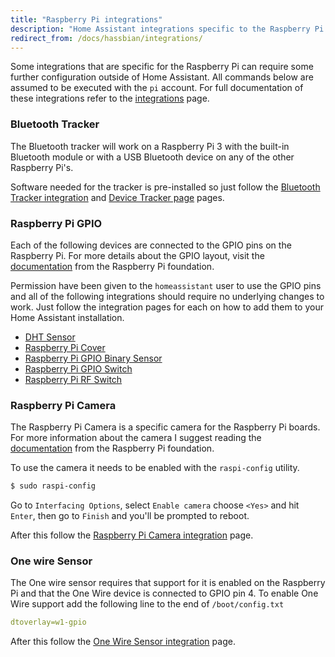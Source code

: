 ```yaml
---
title: "Raspberry Pi integrations"
description: "Home Assistant integrations specific to the Raspberry Pi."
redirect_from: /docs/hassbian/integrations/
---
```


Some integrations that are specific for the Raspberry Pi can require some further configuration outside of Home Assistant. All commands below are assumed to be executed with the `pi` account. For full documentation of these integrations refer to the [integrations](/components) page.

### Bluetooth Tracker

The Bluetooth tracker will work on a Raspberry Pi 3 with the built-in Bluetooth module or with a USB Bluetooth device on any of the other Raspberry Pi's.

Software needed for the tracker is pre-installed so just follow the [Bluetooth Tracker integration](/components/bluetooth_tracker/) and [Device Tracker page](/components/device_tracker/) pages.

### Raspberry Pi GPIO

Each of the following devices are connected to the GPIO pins on the Raspberry Pi.
For more details about the GPIO layout, visit the [documentation](https://www.raspberrypi.org/documentation/usage/gpio/) from the Raspberry Pi foundation.

Permission have been given to the `homeassistant` user to use the GPIO pins and all of the following integrations should require no underlying changes to work.
Just follow the integration pages for each on how to add them to your Home Assistant installation.

 - [DHT Sensor](/components/dht/)
 - [Raspberry Pi Cover](/components/rpi_gpio/#cover)
 - [Raspberry Pi GPIO Binary Sensor](/components/rpi_gpio/#binary-sensor)
 - [Raspberry Pi GPIO Switch](/components/rpi_gpio/#switch)
 - [Raspberry Pi RF Switch](/components/rpi_rf/)

### Raspberry Pi Camera

The Raspberry Pi Camera is a specific camera for the Raspberry Pi boards. For more information about the camera I suggest reading the [documentation](https://www.raspberrypi.org/documentation/usage/camera/) from the Raspberry Pi foundation.

To use the camera it needs to be enabled with the `raspi-config` utility.

```bash
$ sudo raspi-config
```

Go to `Interfacing Options`, select `Enable camera` choose `<Yes>` and hit `Enter`, then go to `Finish` and you'll be prompted to reboot.

After this follow the [Raspberry Pi Camera integration](/components/rpi_camera/) page.

### One wire Sensor

The One wire sensor requires that support for it is enabled on the Raspberry Pi and that the One Wire device is connected to GPIO pin 4.
To enable One Wire support add the following line to the end of `/boot/config.txt`
```yaml
dtoverlay=w1-gpio
```
After this follow the [One Wire Sensor integration](/components/onewire/) page.
